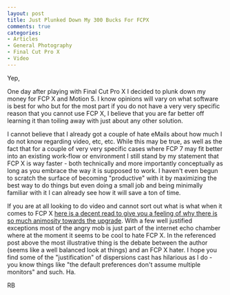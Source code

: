 ```yaml
---
layout: post
title: Just Plunked Down My 300 Bucks For FCPX
comments: true
categories:
- Articles
- General Photography
- Final Cut Pro X
- Video
---
```

Yep,

One day after playing with Final Cut Pro X I decided to plunk down my money for FCP X and Motion 5. I know opinions will vary on what software is best for who but for the most part if you do not have a very very specific reason that you cannot use FCP X, I believe that you are far better off learning it than toiling away with just about any other solution.

I cannot believe that I already got a couple of hate eMails about how much I do not know regarding video, etc, etc. While this may be true, as well as the fact that for a couple of very very specific cases where FCP 7 may fit better into an existing work-flow or environment I still stand by my statement that FCP X is way faster - both technically and more importantly conceptually as long as you embrace the way it is supposed to work. I haven't even begun to scratch the surface of becoming "productive" with it by maximizing the best way to do things but even doing a small job and being minimally familiar with it I can already see how it will save a ton of time.

If you are at all looking to do video and cannot sort out what is what when it comes to FCP X <a href="http://library.creativecow.net/garchow_jeremy/FCPX-Ask/1">here is a decent read to give you a feeling of why there is so much animosity towards the upgrade</a>. With a few well justified exceptions most of the angry mob is just part of the internet echo chamber where at the moment it seems to be cool to hate FCP X. In the referenced post above the most illustrative thing is the debate between the author (seems like a well balanced look at things) and an FCP X hater. I hope you find some of the "justification" of dispersions cast has hilarious as I do - you know things like "the default preferences don't assume multiple monitors" and such. Ha.

RB